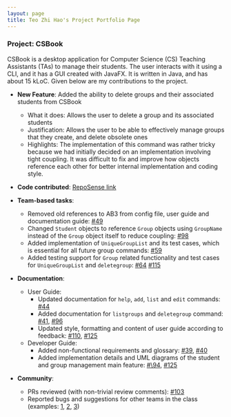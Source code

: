 ```yaml
---
layout: page
title: Teo Zhi Hao's Project Portfolio Page
---
```


### Project: CSBook

CSBook is a desktop application for Computer Science (CS) Teaching Assistants (TAs) to manage their students. The user interacts with it using a CLI, and it has a GUI created with JavaFX. It is written in Java, and has about 15 kLoC.
Given below are my contributions to the project.

* **New Feature**: Added the ability to delete groups and their associated students from CSBook
  * What it does: Allows the user to delete a group and its associated students
  * Justification: Allows the user to be able to effectively manage groups that they create, and delete obsolete ones
  * Highlights: The implementation of this command was rather tricky because we had initially decided on an implementation involving tight coupling. It was difficult to fix and improve how objects reference each other for better internal implementation and coding style.
  
* **Code contributed**: [RepoSense link](https://nus-cs2103-ay2122s1.github.io/tp-dashboard/?search=&sort=groupTitle&sortWithin=title&since=2021-09-17&timeframe=commit&mergegroup=&groupSelect=groupByRepos&breakdown=false&tabOpen=true&tabType=zoom&tabAuthor=junwei26&tabRepo=AY2122S1-CS2103T-T09-3%2Ftp%5Bmaster%5D&authorshipIsMergeGroup=false&authorshipFileTypes=docs~functional-code~test-code&authorshipIsBinaryFileTypeChecked=false&zA=Yttruire&zR=AY2122S1-CS2103T-T09-3%2Ftp%5Bmaster%5D&zACS=220.43386537126995&zS=2021-09-17&zFS=&zU=2021-11-04&zMG=false&zFTF=commit&zFGS=groupByRepos&zFR=false)

* **Team-based tasks**:
  * Removed old references to AB3 from config file, user guide and documentation guide: [\#49](https://github.com/AY2122S1-CS2103T-T09-3/tp/pull/49)
  * Changed `Student` objects to reference `Group` objects using `GroupName` instead of the `Group` object itself to reduce coupling: [\#98](https://github.com/AY2122S1-CS2103T-T09-3/tp/pull/98)
  * Added implementation of `UniqueGroupList` and its test cases, which is essential for all future group commands: [\#59](https://github.com/AY2122S1-CS2103T-T09-3/tp/pull/59)
  * Added testing support for `Group` related functionality and test cases for `UniqueGroupList` and `deletegroup`: [\#64](https://github.com/AY2122S1-CS2103T-T09-3/tp/pull/64) [\#115](https://github.com/AY2122S1-CS2103T-T09-3/tp/pull/115)

* **Documentation**:
    * User Guide:
      * Updated documentation for `help`, `add`, `list` and `edit` commands: [\#44](https://github.com/AY2122S1-CS2103T-T09-3/tp/pull/44)
      * Added documentation for `listgroups` and `deletegroup` command: [\#41](https://github.com/AY2122S1-CS2103T-T09-3/tp/pull/41), [\#96](https://github.com/AY2122S1-CS2103T-T09-3/tp/pull/96)
      * Updated style, formatting and content of user guide according to feedback: [\#110](https://github.com/AY2122S1-CS2103T-T09-3/tp/pull/110), [\#125](https://github.com/AY2122S1-CS2103T-T09-3/tp/pull/125)
    * Developer Guide:
      * Added non-functional requirements and glossary: [\#39](https://github.com/AY2122S1-CS2103T-T09-3/tp/pull/39), [\#40](https://github.com/AY2122S1-CS2103T-T09-3/tp/pull/40)
      * Added implementation details and UML diagrams of the student and group management main feature: [#\94](https://github.com/AY2122S1-CS2103T-T09-3/tp/pull/94), [\#125](https://github.com/AY2122S1-CS2103T-T09-3/tp/pull/125)

* **Community**:
    * PRs reviewed (with non-trivial review comments): [\#103](https://github.com/AY2122S1-CS2103T-T09-3/tp/pull/103)
    * Reported bugs and suggestions for other teams in the class (examples: [1](https://github.com/AY2122S1-CS2103T-W08-1/tp/issues/191), [2](https://github.com/AY2122S1-CS2103T-W08-1/tp/issues/202), [3](https://github.com/AY2122S1-CS2103T-W08-1/tp/issues/227))
